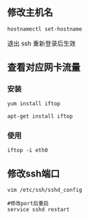 ## 修改主机名

```bash
hostnamectl set-hostname
```

退出 ssh 重新登录后生效

## 查看对应网卡流量

### 安装
```bash
yum install iftop

apt-get install iftop
```

### 使用
```shell
iftop -i eth0
```

## 修改ssh端口

```shell
vim /etc/ssh/sshd_config

#修改port后重启
service sshd restart
```